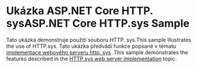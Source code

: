 # <a name="aspnet-core-httpsys-sample"></a><span data-ttu-id="78d9f-101">Ukázka ASP.NET Core HTTP. sys</span><span class="sxs-lookup"><span data-stu-id="78d9f-101">ASP.NET Core HTTP.sys Sample</span></span>

<span data-ttu-id="78d9f-102">Tato ukázka demonstruje použití souboru HTTP. sys.</span><span class="sxs-lookup"><span data-stu-id="78d9f-102">This sample illustrates the use of HTTP.sys.</span></span> <span data-ttu-id="78d9f-103">Tato ukázka předvádí funkce popsané v tématu [implementace webového serveru http. sys](https://docs.microsoft.com/aspnet/core/fundamentals/servers/httpsys) .</span><span class="sxs-lookup"><span data-stu-id="78d9f-103">This sample demonstrates the features described in the [HTTP.sys web server implementation](https://docs.microsoft.com/aspnet/core/fundamentals/servers/httpsys) topic.</span></span>
